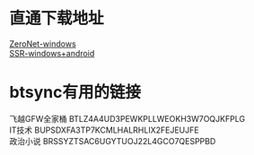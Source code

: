 # 直通下载地址

[ZeroNet-windows](https://github.com/HelloZeroNet/ZeroNet-win/archive/dist/ZeroNet-win.zip)  
[SSR-windows+android](https://github.com/ShyZhen/ssr)

# btsync有用的链接

飞越GFW全家桶 BTLZ4A4UD3PEWKPLLWEOKH3W7OQJKFPLG  
IT技术 BUPSDXFA3TP7KCMLHALRHLIX2FEJEUJFE  
政治小说 BRSSYZTSAC6UGYTUOJ22L4GCO7QESPPBD

